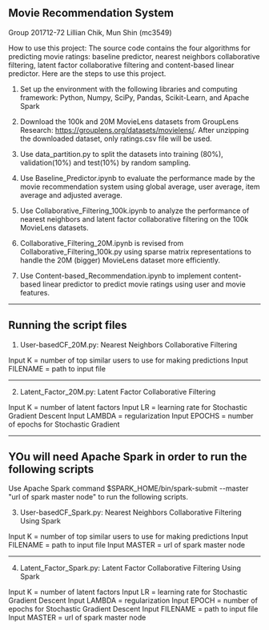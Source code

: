 Movie Recommendation System
---------------------------
Group 201712-72
Lillian Chik, Mun Shin (mc3549)

How to use this project:
The source code contains the four algorithms for predicting movie ratings: baseline predictor, nearest neighbors collaborative filtering, latent factor collaborative filtering and content-based linear predictor. Here are the steps to use this project.

1.  Set up the environment with the following libraries and computing framework: 
Python, Numpy, SciPy, Pandas, Scikit-Learn, and Apache Spark

2.  Download the 100k and 20M MovieLens datasets from GroupLens Research:
https://grouplens.org/datasets/movielens/. After unzipping the downloaded dataset, only ratings.csv file will be used. 

3.  Use data_partition.py to split the datasets into training (80%), validation(10%) and test(10%) by random sampling. 

4.  Use Baseline_Predictor.ipynb to evaluate the performance made by the movie recommendation system using global average, user average, item average and adjusted average. 

5.  Use Collaborative_Filtering_100k.ipynb to analyze the performance of nearest neighbors and latent factor collaborative filtering on the 100k MovieLens datasets. 

6.  Collaborative_Filtering_20M.ipynb is revised from Collaborative_Filtering_100k.py using sparse matrix representations to handle the 20M (bigger) MovieLens dataset more efficiently. 

7.  Use Content-based_Recommendation.ipynb to implement content-based linear predictor to predict movie ratings using user and movie features. 

_____________________________________________________________________

## Running the script files

1) User-basedCF_20M.py: Nearest Neighbors Collaborative Filtering

Input K = number of top similar users to use for making predictions
Input FILENAME = path to input file

-----------------------------------------------------------------------

2) Latent_Factor_20M.py: Latent Factor Collaborative Filtering 

Input K = number of latent factors
Input LR = learning rate for Stochastic Gradient Descent
Input LAMBDA = regularization 
Input EPOCHS = number of epochs for Stochastic Gradient

------------------------------------------------------------------------

## YOu will need Apache Spark in order to run the following scripts

Use Apache Spark command $SPARK_HOME/bin/spark-submit --master "url of spark master node" to run the following scripts. 

3) User-basedCF_Spark.py: Nearest Neighbors Collaborative Filtering Using Spark

Input K = number of top similar users to use for making predictions
Input FILENAME = path to input file
Input MASTER = url of spark master node 

---------------------------------------------------------------------------
4) Latent_Factor_Spark.py: Latent Factor Collaborative Filtering Using Spark

Input K = number of latent factors
Input LR = learning rate for Stochastic Gradient Descent
Input LAMBDA = regularization
Input EPOCH = number of epochs for Stochastic Gradient Descent
Input FILENAME = path to input file
Input MASTER = url of spark master node

